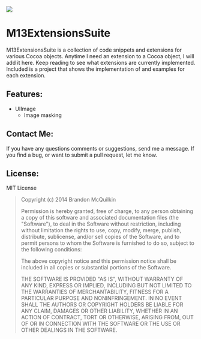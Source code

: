 <img src="https://raw.github.com/Marxon13/M13ExtensionsSuite/master/ReadmeResources/M13ExtensionsSuiteBanner.png">

M13ExtensionsSuite
=============
M13ExtensionsSuite is a collection of code snippets and extensions for various Cocoa objects. Anytime I need an extension to a Cocoa object, I will add it here. Keep reading to see what extensions are currently implemented. Included is a project that shows the implementation of and examples for each extension.

Features:
-----------
* UIImage
    * Image masking

Contact Me:
-------------
If you have any questions comments or suggestions, send me a message. If you find a bug, or want to submit a pull request, let me know.

License:
--------
MIT License

> Copyright (c) 2014 Brandon McQuilkin
> 
> Permission is hereby granted, free of charge, to any person obtaining 
>a copy of this software and associated documentation files (the  
>"Software"), to deal in the Software without restriction, including 
>without limitation the rights to use, copy, modify, merge, publish, 
>distribute, sublicense, and/or sell copies of the Software, and to 
>permit persons to whom the Software is furnished to do so, subject to  
>the following conditions:
> 
> The above copyright notice and this permission notice shall be 
>included in all copies or substantial portions of the Software.
> 
> THE SOFTWARE IS PROVIDED "AS IS", WITHOUT WARRANTY OF ANY KIND, 
>EXPRESS OR IMPLIED, INCLUDING BUT NOT LIMITED TO THE WARRANTIES OF 
>MERCHANTABILITY, FITNESS FOR A PARTICULAR PURPOSE AND NONINFRINGEMENT. 
>IN NO EVENT SHALL THE AUTHORS OR COPYRIGHT HOLDERS BE LIABLE FOR ANY 
>CLAIM, DAMAGES OR OTHER LIABILITY, WHETHER IN AN ACTION OF CONTRACT, 
>TORT OR OTHERWISE, ARISING FROM, OUT OF OR IN CONNECTION WITH THE 
>SOFTWARE OR THE USE OR OTHER DEALINGS IN THE SOFTWARE.